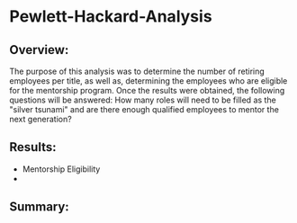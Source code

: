 # Pewlett-Hackard-Analysis
<!--- Deliverable 3 Requirements

There is a title, and there are multiple sections. (2 pt)
Each section has a heading and subheading. (2 pt)
Links to images are working and displayed correctly. (2 pt)
Analysis (14 points)


Overview of the analysis:The purpose of the new analysis is well defined. (3 pt)
Now that Bobby has proven his SQL chops, his manager has given both of you two more assignments: determine the number of retiring employees per title, and identify employees who are eligible to participate in a mentorship program. Then, you’ll write a report that summarizes your analysis and helps prepare Bobby’s manager for the “silver tsunami” as many current employees reach retirement age.
Results:There is a bulleted list with four major points from the two analysis deliverables. (6 pt)
Summary:The summary addresses the two questions and contains two additional queries or tables that may provide more insight. Provide high-level responses to the following questions, then provide two additional queries or tables that may provide more insight into the upcoming "silver tsunami."
How many roles will need to be filled as the "silver tsunami" begins to make an impact?
Are there enough qualified, retirement-ready employees in the departments to mentor the next generation of Pewlett Hackard employees?(5 pt) ---> 
## Overview: 

The purpose of this analysis was to determine the number of retiring employees per title, as well as, determining the employees who are eligible for the mentorship program. Once the results were obtained, the following questions will be answered: How many roles will need to be filled as the "silver tsunami" and are there enough qualified employees to mentor the next generation?

## Results:
* Mentorship Eligibility 
* 
## Summary: 
